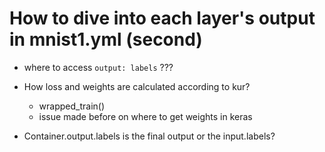# How to dive into each layer's output in mnist1.yml (second)

- where to access `output: labels` ???

- How loss and weights are calculated according to kur?
	- wrapped_train()
	- issue made before on where to get weights in keras 

- Container.output.labels is the final output or the input.labels?
